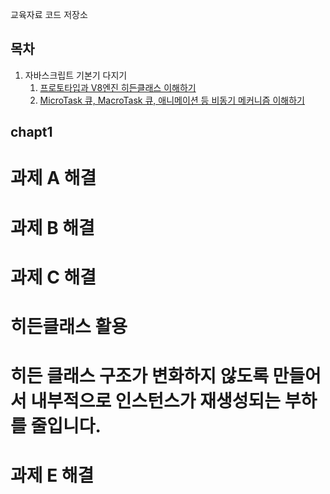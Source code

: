 교육자료 코드 저장소

## 목차

1. 자바스크립트 기본기 다지기
   1. [프로토타입과 V8엔진 히든클래스 이해하기](./packages/chapter1/src/a.js)
   2. [MicroTask 큐, MacroTask 큐, 애니메이션 등 비동기 메커니즘 이해하기](./packages/chapter1/src/b.js)

## chapt1 
# 과제 A 해결
<!-- Worker.prototype.getHealth = function () {
  return this._health;
}

Worker.prototype.work = function () {
  this._health--;
}

// Object.create을 사용했는데, setPrototypeOf를 사용해도 되고 new 키워드를 사용해도 무방합니다. (new 키워드는 불필요한 처리가 추가로 들어가게 되겠지만요)
// 프로토타입 슬롯을 갖는 객체를 prototype에 할당함으로써 체이닝을 구성할 수 있다는 점만 이해하면 됩니다.
JuniorEngineer.prototype = Object.create(Worker.prototype, {});

JuniorEngineer.prototype._super = function (health) {
  // 부모 함수를 반영하기 위해 call 함수를 이용하고 있습니다.
  // 이 로직을 이해하기 위해서는 자바스크립트 함수의 동작과 this 바인딩 개념을 알아야 합니다.
  Worker.call(this, health);
}

JuniorEngineer.prototype.getIntelligence = function () {
  return this._intelligence;
}

JuniorEngineer.prototype.work = function () {
  // 만약 메서드 명이 달랐다면 this 키워드로 체이닝을 통해 바로 접근이 가능 했겠지만
  // 메서드 명이 같아서 아래와 같이 실행해줄 수 있습니다.
  Worker.prototype.work.call(this);
  this._intelligence++;
}

JuniorEngineer.prototype.isBornGenius = function () {
  return this._isBornGenius ?? false;
}  -->

# 과제 B 해결
<!-- do() {
    const taskBundleSize = 100;
    const taskBundleCount = Math.ceil(this._tasks.length / taskBundleSize);

    // 비동기로 여러 작업을 분할한다음 순서를 보장하기 위해서
    // Promise chain을 사용합니다.
    let taskChain = Promise.resolve(0);
    for (let i = 0; i < taskBundleCount; i++) {
      taskChain = taskChain.then(next => this._do(next, next + taskBundleSize));
    }

    return taskChain;
  } -->

  # 과제 C 해결
# 히든클래스 활용
# 히든 클래스 구조가 변화하지 않도록 만들어서 내부적으로 인스턴스가 재생성되는 부하를 줄입니다.
<!-- function JuniorEngineer(health, intelligence) {
  this._super(health);
  this._intelligence = intelligence ?? 1;
  // 문제 C
  this._isBornGenius = this._intelligence > 10;
} -->

# 과제 E 해결
